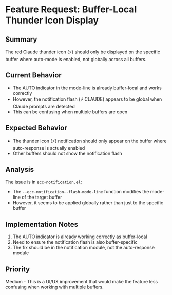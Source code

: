# Feature Request: Buffer-Local Thunder Icon Display

## Summary
The red Claude thunder icon (⚡) should only be displayed on the specific buffer where auto-mode is enabled, not globally across all buffers.

## Current Behavior
- The AUTO indicator in the mode-line is already buffer-local and works correctly
- However, the notification flash (⚡ CLAUDE) appears to be global when Claude prompts are detected
- This can be confusing when multiple buffers are open

## Expected Behavior
- The thunder icon (⚡) notification should only appear on the buffer where auto-response is actually enabled
- Other buffers should not show the notification flash

## Analysis
The issue is in `ecc-notification.el`:
- The `--ecc-notification--flash-mode-line` function modifies the mode-line of the target buffer
- However, it seems to be applied globally rather than just to the specific buffer

## Implementation Notes
1. The AUTO indicator is already working correctly as buffer-local
2. Need to ensure the notification flash is also buffer-specific
3. The fix should be in the notification module, not the auto-response module

## Priority
Medium - This is a UI/UX improvement that would make the feature less confusing when working with multiple buffers.